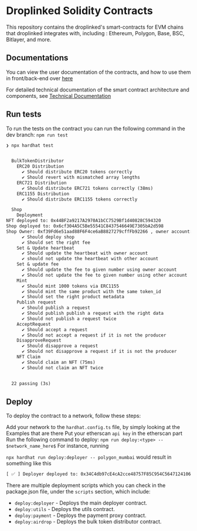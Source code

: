 # Droplinked Solidity Contracts

This repository contains the droplinked's smart-contracts for EVM chains that droplinked integrates with, including : Ethereum, Polygon, Base, BSC, Bitlayer, and more.

## Documentations

You can view the user documentation of the contracts, and how to use them in front/back-end over [here](./docs/overall.md)

For detailed technical documentation of the smart contract architecture and components, see [Technical Documentation](./docs/technical_documentation.md)

## Run tests

To run the tests on the contract you can run the following command in the dev branch:
`npm run test`

```txt
❯ npx hardhat test


  BulkTokenDistributor
    ERC20 Distribution
      ✔ Should distribute ERC20 tokens correctly
      ✔ Should revert with mismatched array lengths
    ERC721 Distribution
      ✔ Should distribute ERC721 tokens correctly (38ms)
    ERC1155 Distribution
      ✔ Should distribute ERC1155 tokens correctly

  Shop
    Deployment
NFT deployed to: 0x44BF2a9217A2970A1bCC7529Bf1d40828C594320
Shop deployed to: 0x6cf304A5C5Be55541C8437546649E7305bA2d598
Shop Owner: 0xf39Fd6e51aad88F6F4ce6aB8827279cffFb92266 , owner account: 0xf39Fd6e51aad88F6F4ce6aB8827279cffFb92266
      ✔ Should deploy shop
      ✔ Should set the right fee
    Set & Update heartbeat
      ✔ Should update the heartbeat with owner account
      ✔ should not update the heartbeat with other account
    Set & update fee
      ✔ Should update the fee to given number using owner account
      ✔ Should not update the fee to given number using other account
    Mint
      ✔ Should mint 1000 tokens via ERC1155
      ✔ Should mint the same product with the same token_id
      ✔ Should set the right product metadata
    Publish request
      ✔ Should publish a request
      ✔ Should publish publish a request with the right data
      ✔ Should not publish a request twice
    AcceptRequest
      ✔ Should accept a request
      ✔ Should not accept a request if it is not the producer
    DisapproveRequest
      ✔ Should disapprove a request
      ✔ Should not disapprove a request if it is not the producer
    NFT Claim
      ✔ Should claim an NFT (75ms)
      ✔ Should not claim an NFT twice


  22 passing (3s)
```

## Deploy

To deploy the contract to a network, follow these steps:

Add your network to the `hardhat.config.ts` file, by simply looking at the Examples that are there
Put your etherscan `api key` in the etherscan part
Run the following command to deploy:
`npm run deploy:<type> -- $network_name_here$`
For instance, running

`npx hardhat run deploy:deployer -- polygon_mumbai`
would result in something like this

```txt
[ ✅ ] Deployer deployed to: 0x34C4db97cE4cA2cce48757F85C954C5647124106
```

There are multiple deployment scripts which you can check in the package.json file, under the `scripts` section, which include:

- `deploy:deployer` - Deploys the main deployer contract.
- `deploy:utils` - Deploys the utils contract.
- `deploy:payment` - Deploys the payment proxy contract.
- `deploy:airdrop` - Deploys the bulk token distributor contract.
